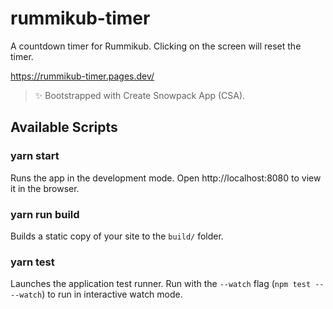 # rummikub-timer

A countdown timer for Rummikub. Clicking on the screen will reset the timer.

https://rummikub-timer.pages.dev/

> ✨ Bootstrapped with Create Snowpack App (CSA).

## Available Scripts

### yarn start

Runs the app in the development mode.
Open http://localhost:8080 to view it in the browser.

### yarn run build

Builds a static copy of your site to the `build/` folder.

### yarn test

Launches the application test runner.
Run with the `--watch` flag (`npm test -- --watch`) to run in interactive watch mode.

